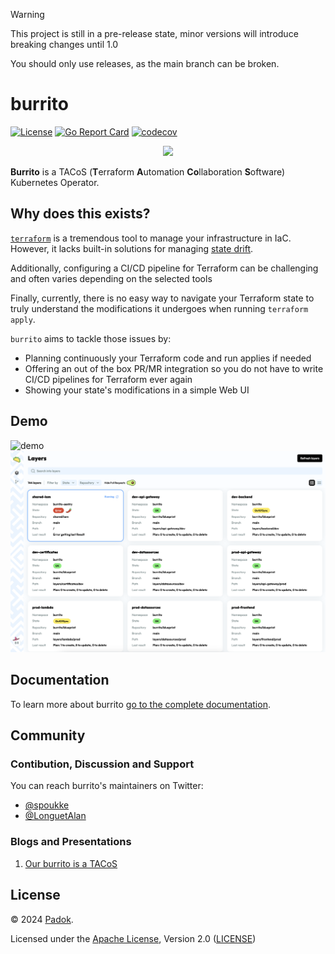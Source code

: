 > [!WARNING]
> This project is still in a pre-release state, minor versions will introduce breaking changes until 1.0
> 
> You should only use releases, as the main branch can be broken.

# burrito <!-- omit in toc -->

[![License](https://img.shields.io/badge/License-Apache_2.0-blue.svg)](https://opensource.org/licenses/Apache-2.0)
[![Go Report Card](https://goreportcard.com/badge/github.com/padok-team/burrito)](https://goreportcard.com/report/github.com/padok-team/burrito)
[![codecov](https://codecov.io/gh/padok-team/burrito/branch/main/graph/badge.svg)](https://codecov.io/gh/padok-team/burrito)

<p align="center"><img src="./docs/assets/icon/burrito.png" width="200px" /></p>

**Burrito** is a TACoS (**T**erraform **A**utomation **Co**llaboration **S**oftware) Kubernetes Operator.

## Why does this exists?

[`terraform`](https://www.terraform.io/) is a tremendous tool to manage your infrastructure in IaC.
However, it lacks built-in solutions for managing [state drift](https://developer.hashicorp.com/terraform/tutorials/state/resource-drift).

Additionally, configuring a CI/CD pipeline for Terraform can be challenging and often varies depending on the selected tools

Finally, currently, there is no easy way to navigate your Terraform state to truly understand the modifications it undergoes when running `terraform apply`.

`burrito` aims to tackle those issues by:

- Planning continuously your Terraform code and run applies if needed
- Offering an out of the box PR/MR integration so you do not have to write CI/CD pipelines for Terraform ever again
- Showing your state's modifications in a simple Web UI

## Demo

![demo](./docs/assets/demo/demo.gif)
![UI Preview](./docs/assets/demo/ui.png)

## Documentation

To learn more about burrito [go to the complete documentation](https://padok-team.github.io/burrito/).

## Community

### Contibution, Discussion and Support

You can reach burrito's maintainers on Twitter:

- [@spoukke](https://twitter.com/spoukke)
- [@LonguetAlan](https://twitter.com/LonguetAlan)

### Blogs and Presentations

1. [Our burrito is a TACoS](https://www.padok.fr/en/blog/burrito-tacos)

## License

© 2024 [Padok](https://www.padok.fr/).

Licensed under the [Apache License](https://www.apache.org/licenses/LICENSE-2.0), Version 2.0 ([LICENSE](./LICENSE))
